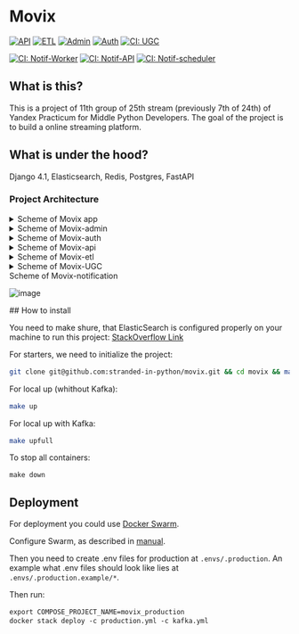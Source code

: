 # Movix

[![API](https://github.com/stranded-in-python/movix-api/actions/workflows/ci.yml/badge.svg)](https://github.com/stranded-in-python/movix-api/actions/workflows/ci.yml)
[![ETL](https://github.com/stranded-in-python/movix-etl/actions/workflows/ci.yml/badge.svg)](https://github.com/stranded-in-python/movix-etl/actions/workflows/ci.yml)
[![Admin](https://github.com/stranded-in-python/movix-admin/actions/workflows/ci.yml/badge.svg)](https://github.com/stranded-in-python/movix-admin/actions/workflows/ci.yml)
[![Auth](https://github.com/stranded-in-python/movix-auth/actions/workflows/ci.yml/badge.svg)](https://github.com/stranded-in-python/movix-auth/actions/workflows/ci.yml)
[![CI: UGC](https://github.com/stranded-in-python/movix-ugc/actions/workflows/ci.yml/badge.svg)](https://github.com/stranded-in-python/movix-ugc/actions/workflows/ci.yml)

[![CI: Notif-Worker](https://github.com/stranded-in-python/movix-notification-worker/actions/workflows/ci.yml/badge.svg)](https://github.com/stranded-in-python/movix-notification-worker/actions/workflows/ci.yml)
[![CI: Notif-API](https://github.com/stranded-in-python/movix-notification-api/actions/workflows/ci.yml/badge.svg)](https://github.com/stranded-in-python/movix-notification-api/actions/workflows/ci.yml)
[![CI: Notif-scheduler](https://github.com/stranded-in-python/movix-notification-scheduler/actions/workflows/ci.yml/badge.svg)](https://github.com/stranded-in-python/movix-notification-scheduler/actions/workflows/ci.yml)

## What is this?

This is a project of 11th group of 25th stream (previously 7th of 24th) of Yandex Practicum for Middle Python Developers. The goal of the project is to build a online streaming platform.

## What is under the hood?

Django 4.1, Elasticsearch, Redis, Postgres, FastAPI

### Project Architecture

<details>
<summary>Scheme of Movix app</summary>

![movix-as-is](media/movix-as-is.png)

</details>

<details>
<summary>Scheme of Movix-admin</summary>

![movix-admin](media/movix-admin.png)

</details>

<details>
<summary>Scheme of Movix-auth</summary>

![movix-admin](media/movix-auth.png)

</details>

<details>
<summary>Scheme of Movix-api</summary>

![movix-api](media/movix-api.png)

</details>

<details>
<summary>Scheme of Movix-etl</summary>

![movix-etl](media/movix-etl.png)

</details>

<details>
<summary>Scheme of Movix-UGC</summary>

![movix-ugc](media/movix-ugc.png)

</details>

</details>
<summary>Scheme of Movix-notification</summary>

![image](https://github.com/stranded-in-python/movix/assets/5788811/baf91d5f-8ba4-4b63-af91-01dc03405911)

</details>
## How to install

You need to make shure, that ElasticSearch is configured properly on your machine to run this project: [StackOverflow Link](https://stackoverflow.com/questions/51445846/elasticsearch-max-virtual-memory-areas-vm-max-map-count-65530-is-too-low-inc)

For starters, we need to initialize the project:

```bash
git clone git@github.com:stranded-in-python/movix.git && cd movix && make init
```

For local up (whithout Kafka):

```bash
make up
```

For local up with Kafka:

```bash
make upfull
```

To stop all containers:

```
make down
```

## Deployment

For deployment you could use [Docker Swarm](https://docs.docker.com/engine/swarm/).

Configure Swarm, as described in [manual](https://dockerswarm.rocks/).

Then you need to create .env files for production at `.envs/.production`.
An example what .env files should look like lies at `.envs/.production.example/*`.

Then run:

```
export COMPOSE_PROJECT_NAME=movix_production
docker stack deploy -c production.yml -c kafka.yml
```
